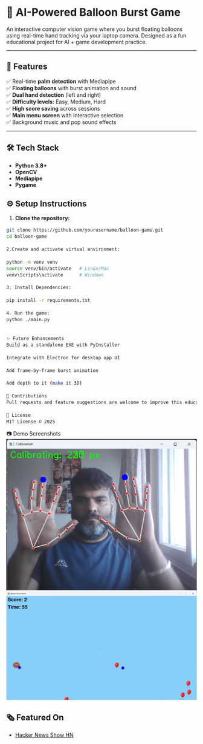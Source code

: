 # 🎈 AI-Powered Balloon Burst Game

An interactive computer vision game where you burst floating balloons using real-time hand tracking via your laptop camera. Designed as a fun educational project for AI + game development practice.

---

## 🚀 **Features**

✅ Real-time **palm detection** with Mediapipe  
✅ **Floating balloons** with burst animation and sound  
✅ **Dual hand detection** (left and right)  
✅ **Difficulty levels:** Easy, Medium, Hard  
✅ **High score saving** across sessions  
✅ **Main menu screen** with interactive selection  
✅ Background music and pop sound effects

---

## 🛠 **Tech Stack**

- **Python 3.8+**
- **OpenCV**
- **Mediapipe**
- **Pygame**

## ⚙️ **Setup Instructions**

1. **Clone the repository:**

```bash
git clone https://github.com/yourusername/balloon-game.git
cd balloon-game

2.Create and activate virtual environment:

python -m venv venv
source venv/bin/activate   # Linux/Mac
venv\Scripts\activate      # Windows

3. Install Dependencies:

pip install -r requirements.txt

4. Run the game:
python ./main.py


✨ Future Enhancements
Build as a standalone EXE with PyInstaller

Integrate with Electron for desktop app UI

Add frame-by-frame burst animation

Add depth to it (make it 3D)

🤝 Contributions
Pull requests and feature suggestions are welcome to improve this educational AI game project.

📝 License
MIT License © 2025
```

📷 Demo Screenshots
![Calibration Screenshot](assets/calibration_screenshot.png)
![GamePlay Screenshot](assets/gameplay_screenshot.png)

## 🗞 Featured On

- [Hacker News Show HN](https://news.ycombinator.com/item?id=44511860)
